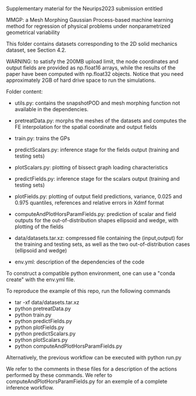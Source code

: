 Supplementary material for the Neurips2023 submission entitled

MMGP: a Mesh Morphing Gaussian Process-based machine learning method for regression of physical problems under nonparametrized geometrical variability

This folder contains datasets corresponding to the 2D solid mechanics dataset, see Section 4.2.

WARNING: to satisfy the 200MB upload limit, the node coordinates and output fields are provided as np.float16 arrays, while the results of the paper have been computed with np.float32 objects. Notice that you need approximately 2GB of hard drive space to run the simulations.

Folder content:

- utils.py: contains the snapshotPOD and mesh morphing function not available in the dependencies.

- pretreatData.py: morphs the meshes of the datasets and computes the FE interpolation for the spatial coordinate and output fields
- train.py: trains the GPs
- predictScalars.py: inference stage for the fields output (training and testing sets)
- plotScalars.py: plotting of bissect graph loading characteristics
- predictFields.py: inference stage for the scalars output (training and testing sets)
- plotFields.py: plotting of output field predictions, variance, 0.025 and 0.975 quantiles, references and relative errors in Xdmf format
- computeAndPlotHorsParamFields.py: prediction of scalar and field outputs for the out-of-distribution shapes ellipsoid and wedge, with plotting of the fields

- data/datasets.tar.xz: compressed file containing the (input,output) for the training and testing sets, as well as the two out-of-distribution cases (ellipsoid and wedge)
- env.yml: description of the dependencies of the code

To construct a compatible python environment, one can use a "conda create" with the env.yml file.

To reproduce the example of this repo, run the following commands

- tar -xf data/datasets.tar.xz
- python pretreatData.py
- python train.py
- python predictFields.py
- python plotFields.py
- python predictScalars.py
- python plotScalars.py
- python computeAndPlotHorsParamFields.py

Alternatively, the previous workflow can be executed with python run.py

We refer to the comments in these files for a description of the actions performed by these commands.
We refer to computeAndPlotHorsParamFields.py for an exemple of a complete inference workflow.
